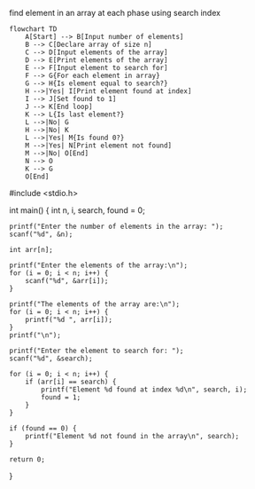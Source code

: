 find element in an array at each phase using search index

```mermaid
flowchart TD
    A[Start] --> B[Input number of elements]
    B --> C[Declare array of size n]
    C --> D[Input elements of the array]
    D --> E[Print elements of the array]
    E --> F[Input element to search for]
    F --> G{For each element in array}
    G --> H{Is element equal to search?}
    H -->|Yes| I[Print element found at index]
    I --> J[Set found to 1]
    J --> K[End loop]
    K --> L{Is last element?}
    L -->|No| G
    H -->|No| K
    L -->|Yes| M{Is found 0?}
    M -->|Yes| N[Print element not found]
    M -->|No| O[End]
    N --> O
    K --> G
    O[End]

```
#include <stdio.h>

int main() {
    int n, i, search, found = 0;

    printf("Enter the number of elements in the array: ");
    scanf("%d", &n);

    int arr[n];

    printf("Enter the elements of the array:\n");
    for (i = 0; i < n; i++) {
        scanf("%d", &arr[i]);
    }

    printf("The elements of the array are:\n");
    for (i = 0; i < n; i++) {
        printf("%d ", arr[i]);
    }
    printf("\n");

    printf("Enter the element to search for: ");
    scanf("%d", &search);

    for (i = 0; i < n; i++) {
        if (arr[i] == search) {
            printf("Element %d found at index %d\n", search, i);
            found = 1;
        }
    }

    if (found == 0) {
        printf("Element %d not found in the array\n", search);
    }

    return 0;
}
```
